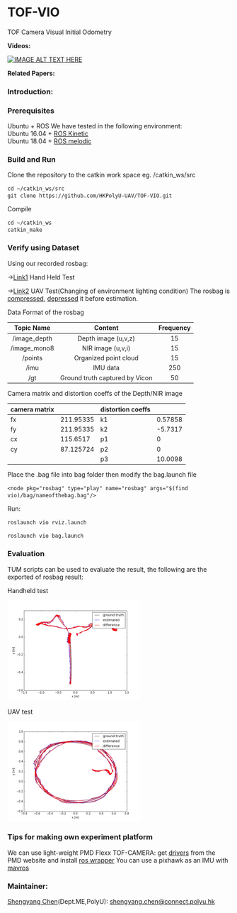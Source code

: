 # TOF-VIO

TOF Camera Visual Initial Odometry

**Videos:**

[![IMAGE ALT TEXT HERE](https://img.youtube.com/vi/IqfIqArsWXA/0.jpg)](https://www.youtube.com/watch?v=IqfIqArsWXA)

**Related Papers:**
### Introduction: 

### Prerequisites
Ubuntu + ROS We have tested in the following environment:<br />
Ubuntu 16.04 + [ROS Kinetic](http://wiki.ros.org/kinetic/Installation/Ubuntu)<br />
Ubuntu 18.04 + [ROS melodic](http://wiki.ros.org/melodic/Installation/Ubuntu)<br />

### Build and Run
Clone the repository to the catkin work space eg. /catkin_ws/src
```
cd ~/catkin_ws/src
git clone https://github.com/HKPolyU-UAV/TOF-VIO.git
```
Compile
```
cd ~/catkin_ws
catkin_make
```
### Verify using Dataset
Using our recorded rosbag:

->[Link1](https://drive.google.com/open?id=1gXFkPzBxnanjrGOZI8xY8oLMl_iN59x7) Hand Held Test 

->[Link2](https://drive.google.com/open?id=166c4uA-JcDmmv29gMVxA2dJYKM28NJaI) UAV Test(Changing of environment lighting condition)
The rosbag is [compressed](http://wiki.ros.org/rosbag/Commandline#compress), [depressed](http://wiki.ros.org/rosbag/Commandline#decompress) it before estimation.

Data Format of the rosbag

|   Topic Name  |             Content            | Frequency |
|:-------------:|:------------------------------:|:---------:|
| /image\_depth | Depth image (u,v,z)            |     15    |
| /image\_mono8 | NIR image (u,v,i)              |     15    |
| /points       | Organized point cloud          |     15    |
| /imu          | IMU data                       |    250    |
| /gt           | Ground truth captured by Vicon |     50    |

Camera matrix and distortion coeffs of the Depth/NIR image

| camera matrix |           | distortion coeffs |         |
|---------------|-----------|-------------------|---------|
| fx            | 211.95335 | k1                | 0.57858 |
| fy            | 211.95335 | k2                | -5.7317 |
| cx            | 115.6517  | p1                | 0       |
| cy            | 87.125724 | p2                | 0       |
|               |           | p3                | 10.0098 |

Place the .bag file into bag folder then modify the bag.launch file 
```
<node pkg="rosbag" type="play" name="rosbag" args="$(find vio)/bag/nameofthebag.bag"/>
```
Run: <br />
```
roslaunch vio rviz.launch
```
```
roslaunch vio bag.launch
```

### Evaluation 
TUM scripts can be used to evaluate the result, the following are the exported of rosbag result:

Handheld test

<img src="files/HH.png" width="300">

UAV test

<img src="files/UAV.png" width="300">


### Tips for making own experiment platform
We can use light-weight PMD Flexx TOF-CAMERA: get [drivers](https://pmdtec.com/picofamily/software/) from the PMD website and install [ros wrapper](https://github.com/code-iai/pico_flexx_driver)
You can use a pixhawk as an IMU with [mavros](http://wiki.ros.org/mavros)

### Maintainer:
[Shengyang Chen](https://www.polyu.edu.hk/researchgrp/cywen/index.php/en/people/researchstudent.html)(Dept.ME,PolyU): shengyang.chen@connect.polyu.hk <br />


